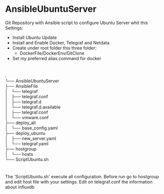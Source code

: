 # AnsibleUbuntuServer
Git Repository with Ansible script to configure Ubuntu Server whit this Settings:
- Install Ubuntu Update
- Install and Enable Docker, Telegraf and Netdata
- Create under root folder this three folder:
    - DockerFile/DockerEnv/GitClone
- Set my preferred alias command for docker
#
#
.<br>
└── AnsibleUbuntuServer<br>
    ├── AnsibleFile<br>
    │   └── telegraf<br>
    │       ├── telegraf.conf<br>
    │       ├── telegraf.d<br>
    │       └── telegraf.d.available<br>
    │           ├── telegraf.conf<br>
    │           └── vmware.conf<br>
    ├── deploy_all<br>
    │   └── base_config.yaml<br>
    ├── deploy_ubuntu<br>
    │   ├── new_server.yaml<br>
    │   └── telegraf.yaml<br>
    ├── hostgroup<br>
    │   └── hosts<br>
    └── ScriptUbuntu.sh<br>

#
The 'ScriptUbuntu.sh' execute all configuration.
Before run go to hostgroup and edit host file with your settings.
Edit on telegraf.conf the information about influxdb
